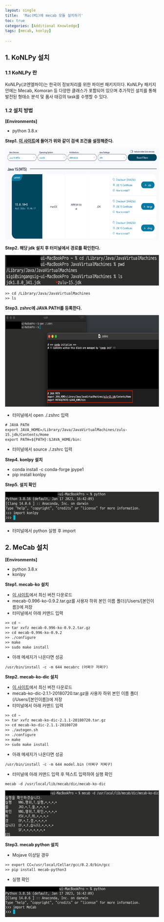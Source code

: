 ```yaml
---
layout: single
title:  'Mac(M1)에 mecab 모듈 설치하기'
toc: true
categories: [Additional Knowledge]
tags: [mecab, konlpy]

---
```


## 1. KoNLPy 설치

### 1.1 KoNLPy 란

KoNLPy(코엔엘파이)는 한국어 정보처리를 위한 파이썬 패키지이다. KoNLPy 패키지 안에는 Mecab, Komoran 등 다양한 클래스가 포함되어 있으며 추가적인 설치를 통해 발전된 형태소 분석 및 품사 태깅의 task를 수행할 수 있다.

### 1.2 설치 방법

**[Environments]**

- python 3.8.x

**Step1. [이 사이트](https://www.azul.com/downloads/?version=java-15-mts&os=macos&architecture=arm-64-bit&package=jdk)에 들어가 위와 같이 검색 조건을 설정해준다.**

<p align="center"><img src="https://github.com/sigirace/page-images/blob/main/mecab_install/mecab1_1.png?raw=true" width="700" height="300"></p>

**Step2. 해당 jdk 설치 후 터미널에서 경로를 확인한다.**

<p align="center"><img src="https://github.com/sigirace/page-images/blob/main/mecab_install/mecab1_2.png?raw=true" width="550" height="100"></p>

```
>> cd /Library/Java/JavaVirtualMachines
>> ls
```

**Step3. zshrc에 JAVA PATH를 등록한다.**

<p align="center"><img src="https://github.com/sigirace/page-images/blob/main/mecab_install/mecab1_3.png?raw=true" width="600" height="300"></p> 

- 터미널에서 open ./.zshrc 입력

```
# JAVA PATH
export JAVA_HOME=/Library/Java/JavaVirtualMachines/zulu-15.jdk/Contents/Home
export PATH=${PATH}:$JAVA_HOME/bin:
```

- 터미널에서 source ./.zshrc 입력

**Step4. konlpy 설치**

- conda install -c conda-forge jpype1
- pip install konlpy

**Step5. 설치 확인**

<p align="center"><img src="https://github.com/sigirace/page-images/blob/main/mecab_install/mecab1_4.png?raw=true" width="600" height="100"></p> 

- 터미널에서 python 실행 후 import

## 2. MeCab 설치

**[Environments]**

- python 3.8.x
- konlpy

**Step1. mecab-ko 설치**

- [이 사이트](https://bitbucket.org/eunjeon/mecab-ko/downloads/)에서 최신 버전 다운로드
- mecab-0.996-ko-0.9.2.tar.gz를 사용자 하위 본인 이름 폴더(/Users/[본인이름])에 저장
- 터미널에서 아래 커맨드 입력

```
>> cd ~
>> tar xvfz mecab-0.996-ko-0.9.2.tar.gz
>> cd mecab-0.996-ko-0.9.2
>> ./configure
>> make
>> sudo make install
```

- 아래 메세지가 나온다면 성공

```
/usr/bin/install -c -m 644 mecabrc (어쩌구 저쩌구)
```

**Step2. mecab-ko-dic 설치**

- [이 사이트](https://bitbucket.org/eunjeon/mecab-ko-dic/downloads/)에서 최신 버전 다운로드
- mecab-ko-dic-2.1.1-20180720.tar.gz을 사용자 하위 본인 이름 폴더(/Users/[본인이름])에 저장
- 터미널에서 아래 커맨드 입력

```
>> cd ~
>> tar xvfz mecab-ko-dic-2.1.1-20180720.tar.gz
>> cd mecab-ko-dic-2.1.1-20180720
>> ./autogen.sh 
>> ./configure
>> make
>> sudo make install
```

- 아래 메세지가 나온다면 성공

```
/usr/bin/install -c -m 644 model.bin (어쩌구 저쩌구)
```

* 터미널에 아래 커맨드 입력 후 텍스트 입력하여 실행 확인

```
mecab -d /usr/local/lib/mecab/dic/mecab-ko-dic
```

<p align="center"><img src="https://github.com/sigirace/page-images/blob/main/mecab_install/mecab1_6.png?raw=true" width="600" height="150"></p> 

**Step3. mecab python 설치**

- Mojave 이상일 경우

```
>> export CC=/usr/local/Cellar/gcc/8.2.0/bin/gcc
>> pip install mecab-python3
```

- 실행 확인

<p align="center"><img src="https://github.com/sigirace/page-images/blob/main/mecab_install/mecab1_5.png?raw=true" width="600" height="100"></p> 
